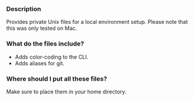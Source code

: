 ### Description

Provides private Unix files for a local environment setup. Please note that this was only tested on Mac.

### What do the files include?

* Adds color-coding to the CLI.
* Adds aliases for git.

### Where should I put all these files?

Make sure to place them in your home directory.
